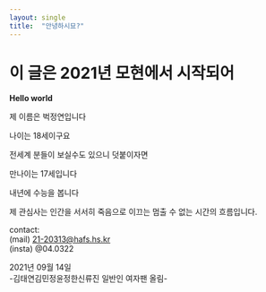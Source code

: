 ```yaml
---
layout: single
title:  "안녕하시묘?"
---
```


# 이 글은 2021년 모현에서 시작되어

**Hello world**

제 이름은 벅정연입니다

나이는 18세이구요

전세계 분들이 보실수도 있으니 덧붙이자면

만나이는 17세입니다

내년에 수능을 봅니다

제 관심사는
인간을 서서히 죽음으로 이끄는
멈출 수 없는 시간의 흐름입니다.

contact:  
(mail) 21-20313@hafs.hs.kr  
(insta) @04.0322


2021년 09월 14일  
-김태연김민정윤정한신류진 일반인 여자팬 올림-
